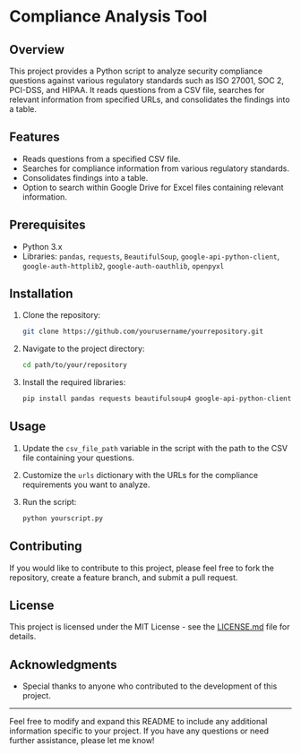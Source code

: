 # Compliance Analysis Tool

## Overview

This project provides a Python script to analyze security compliance questions against various regulatory standards such as ISO 27001, SOC 2, PCI-DSS, and HIPAA. It reads questions from a CSV file, searches for relevant information from specified URLs, and consolidates the findings into a table.

## Features

- Reads questions from a specified CSV file.
- Searches for compliance information from various regulatory standards.
- Consolidates findings into a table.
- Option to search within Google Drive for Excel files containing relevant information.

## Prerequisites

- Python 3.x
- Libraries: `pandas`, `requests`, `BeautifulSoup`, `google-api-python-client`, `google-auth-httplib2`, `google-auth-oauthlib`, `openpyxl`

## Installation

1. Clone the repository:

   ```bash
   git clone https://github.com/yourusername/yourrepository.git
   ```

2. Navigate to the project directory:

   ```bash
   cd path/to/your/repository
   ```

3. Install the required libraries:

   ```bash
   pip install pandas requests beautifulsoup4 google-api-python-client google-auth-httplib2 google-auth-oauthlib openpyxl
   ```

## Usage

1. Update the `csv_file_path` variable in the script with the path to the CSV file containing your questions.
2. Customize the `urls` dictionary with the URLs for the compliance requirements you want to analyze.
3. Run the script:

   ```bash
   python yourscript.py
   ```

## Contributing

If you would like to contribute to this project, please feel free to fork the repository, create a feature branch, and submit a pull request.

## License

This project is licensed under the MIT License - see the [LICENSE.md](LICENSE.md) file for details.

## Acknowledgments

- Special thanks to anyone who contributed to the development of this project.

---

Feel free to modify and expand this README to include any additional information specific to your project. If you have any questions or need further assistance, please let me know!

